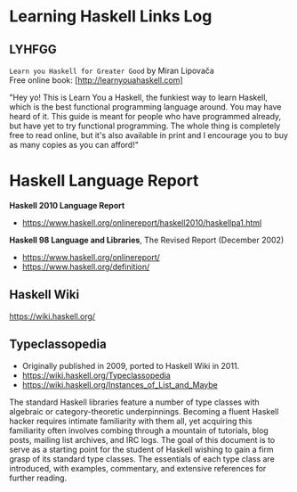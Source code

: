 # Learning Haskell Links Log

## LYHFGG
`Learn you Haskell for Greater Good` by Miran Lipovača     
Free online book: [http://learnyouahaskell.com]    

"Hey yo! This is Learn You a Haskell, the funkiest way to learn Haskell, which is the best functional programming language around. You may have heard of it. This guide is meant for people who have programmed already, but have yet to try functional programming. The whole thing is completely free to read online, but it's also available in print and I encourage you to buy as many copies as you can afford!"

# Haskell Language Report
**Haskell 2010 Language Report**
- https://www.haskell.org/onlinereport/haskell2010/haskellpa1.html

**Haskell 98 Language and Libraries**, The Revised Report (December 2002)
- https://www.haskell.org/onlinereport/
- https://www.haskell.org/definition/


## Haskell Wiki
https://wiki.haskell.org/


## Typeclassopedia
- Originally published in 2009, ported to Haskell Wiki in 2011.
- https://wiki.haskell.org/Typeclassopedia
- https://wiki.haskell.org/Instances_of_List_and_Maybe

The standard Haskell libraries feature a number of type classes with algebraic or category-theoretic underpinnings. Becoming a fluent Haskell hacker requires intimate familiarity with them all, yet acquiring this familiarity often involves combing through a mountain of tutorials, blog posts, mailing list archives, and IRC logs. The goal of this document is to serve as a starting point for the student of Haskell wishing to gain a firm grasp of its standard type classes. The essentials of each type class are introduced, with examples, commentary, and extensive references for further reading.
